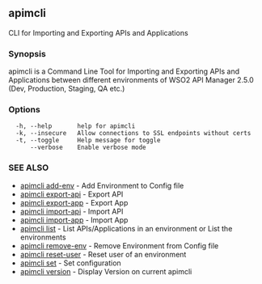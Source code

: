 ## apimcli

CLI for Importing and Exporting APIs and Applications

### Synopsis



apimcli is a Command Line Tool for Importing and Exporting APIs and Applications between different environments of WSO2 API Manager 2.5.0
(Dev, Production, Staging, QA etc.)


### Options

```
  -h, --help       help for apimcli
  -k, --insecure   Allow connections to SSL endpoints without certs
  -t, --toggle     Help message for toggle
      --verbose    Enable verbose mode
```

### SEE ALSO
* [apimcli add-env](apimcli_add-env.md)	 - Add Environment to Config file
* [apimcli export-api](apimcli_export-api.md)	 - Export API
* [apimcli export-app](apimcli_export-app.md)	 - Export App
* [apimcli import-api](apimcli_import-api.md)	 - Import API
* [apimcli import-app](apimcli_import-app.md)	 - Import App
* [apimcli list](apimcli_list.md)	 - List APIs/Applications in an environment or List the environments
* [apimcli remove-env](apimcli_remove-env.md)	 - Remove Environment from Config file
* [apimcli reset-user](apimcli_reset-user.md)	 - Reset user of an environment
* [apimcli set](apimcli_set.md)	 - Set configuration
* [apimcli version](apimcli_version.md)	 - Display Version on current apimcli

